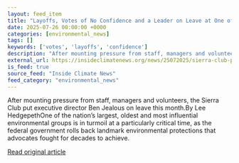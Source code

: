 ```yaml
---
layout: feed_item
title: "Layoffs, Votes of No Confidence and a Leader on Leave at One of the Nation’s Oldest Environmental Groups"
date: 2025-07-26 00:00:00 +0000
categories: [environmental_news]
tags: []
keywords: ['votes', 'layoffs', 'confidence']
description: "After mounting pressure from staff, managers and volunteers, the Sierra Club put executive director Ben Jealous on leave this month"
external_url: https://insideclimatenews.org/news/25072025/sierra-club-puts-executive-director-ben-jealous-on-leave/
is_feed: true
source_feed: "Inside Climate News"
feed_category: "environmental_news"
---
```


After mounting pressure from staff, managers and volunteers, the Sierra Club put executive director Ben Jealous on leave this month.By Lee HedgepethOne of the nation’s largest, oldest and most influential environmental groups is in turmoil at a particularly critical time, as the federal government rolls back landmark environmental protections that advocates fought for decades to achieve.

[Read original article](https://insideclimatenews.org/news/25072025/sierra-club-puts-executive-director-ben-jealous-on-leave/)
